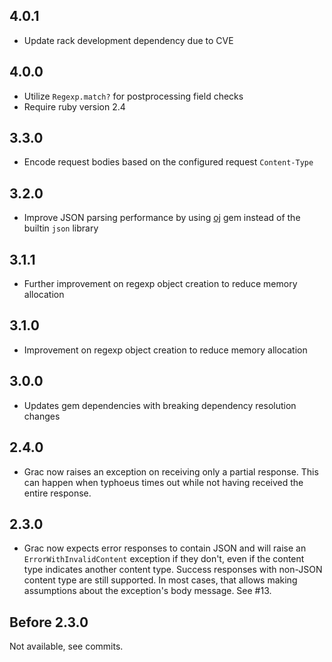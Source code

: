 ## 4.0.1

* Update rack development dependency due to CVE

## 4.0.0

* Utilize `Regexp.match?` for postprocessing field checks
* Require ruby version 2.4

## 3.3.0

* Encode request bodies based on the configured request `Content-Type`

## 3.2.0

* Improve JSON parsing performance by using [oj](https://github.com/ohler55/oj) gem instead of the builtin `json` library

## 3.1.1

* Further improvement on regexp object creation to reduce memory allocation

## 3.1.0

* Improvement on regexp object creation to reduce memory allocation

## 3.0.0

* Updates gem dependencies with breaking dependency resolution changes

## 2.4.0

* Grac now raises an exception on receiving only a partial response. This can happen when typhoeus times out while not having received the entire response.

## 2.3.0

* Grac now expects error responses to contain JSON and will raise an `ErrorWithInvalidContent` exception if they don't, even if the content type indicates another content type. Success responses with non-JSON content type are still supported. In most cases, that allows making assumptions about the exception's body message. See #13.

## Before 2.3.0

Not available, see commits.
